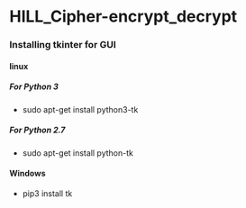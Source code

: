 # HILL_Cipher-encrypt_decrypt

### Installing  tkinter for GUI
#### linux
##### For Python 3
* sudo apt-get install python3-tk
##### For Python 2.7
* sudo apt-get install python-tk
#### Windows
* pip3 install tk




